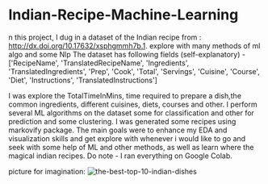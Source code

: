 # Indian-Recipe-Machine-Learning
n this project, I dug in a dataset of the Indian recipe from : http://dx.doi.org/10.17632/xsphgmmh7b.1. explore with many methods of ml algo and some Nlp
The dataset has following fields (self-explanatory) - ['RecipeName', 'TranslatedRecipeName', 'Ingredients', 'TranslatedIngredients', 'Prep', 'Cook', 'Total', 'Servings', 'Cuisine', 'Course', 'Diet', 'Instructions', 'TranslatedInstructions']

I was explore the TotalTimeInMins, time required to prepare a dish,the common ingredients, different cuisines, diets, courses and other.
I perform several ML algorithms on the dataset some for classification and other for prediction and some clustering.
I was generated some recipes using markovify package.
The main goals were to enhance my EDA and visualization skills and get explore with whenever i would like to go and seek with some help of ML and other methods, as well as learn where the magical indian recipes. 
Do note - I ran everything on Google Colab.

picture for imagination: 
![the-best-top-10-indian-dishes](https://user-images.githubusercontent.com/57616193/112308152-7e866d00-8caa-11eb-9a77-0d20994f6e58.jpg)
